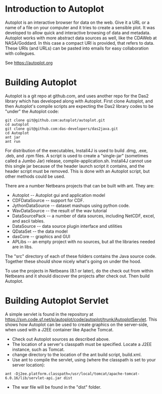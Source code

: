 # Introduction to Autoplot

Autoplot is an interactive browser for data on the web. Give it a URL or a
name of a file on your computer and it tries to create a sensible plot. It was
developed to allow quick and interactive browsing of data and metadata.
Autoplot works with more abstract data sources as well, like the CDAWeb at 
NASA/Goddard.  In this case a compact URI is provided, that refers to data.
These URIs (and URLs) can be pasted into emails for easy collaboration with 
collegues.

See https://autoplot.org

# Building Autoplot 

Autoplot is a git repo at github.com, and uses another repo for the Das2 library
which has developed along with Autoplot.  First clone Autoplot, and then Autoplot's
compile scripts are expecting the Das2 library codes to be "under" the Autoplot
code:

```
git clone git@github.com:autoplot/autoplot.git
cd autoplot
git clone git@github.com:das-developers/das2java.git
cd Autoplot
ant jar
ant run
```

For distribution of the executables, Install4J is used to build .dmg, .exe, .deb, and .rpm files.  A script is
used to create a "single-jar" (sometimes called a Jumbo Jar) release, compile-application.sh.  Install4J cannot
use this single jar because of the header launch script it contains, and the header script must be removed.
This is done with an Autoplot script, but other methods could be used.

There are a number Netbeans projects that can be built with ant.  They are:
* Autoplot -- Autoplot gui and application model
* CDFDataSource -- support for CDF.
* JythonDataSource -- dataset mashups using python code.
* WavDataSource -- the result of the wav tutorial
* DataSourcePack -- a number of data sources, including NetCDF, excel, and ascii tables.
* DataSource -- data source plugin interface and utilities
* QDataSet -- the data model
* dasCore -- graphics and GUI
* APLibs -- an empty project with no sources, but all the libraries needed are in libs.

The "src" directory of each of these folders contains the Java source code.  Together these should show nicely what's going on under the hood.  

To use the projects in Netbeans (8.1 or later), do the check out from within Netbeans and it should discover the projects after check out.  Then build Autoplot.

# Building Autoplot Servlet 
A simple servlet is found in the repository at https://svn.code.sf.net/p/autoplot/code/autoplot/trunk/AutoplotServlet.  This shows how Autoplot can be used to create graphics on the server-side, when used with a J2EE container like Apache Tomcat.

* Check out Autoplot sources as described above.
* The location of a server's classpath must be specified.  Locate a J2EE instance, such as Tomcat.
* change directory to the location of the ant build script, build.xml.
* Use ant to compile the servlet, using (where the classpath is set to your server location):
```
ant -Dj2ee.platform.classpath=/usr/local/tomcat/apache-tomcat-6.0.16/lib/servlet-api.jar dist
```
* The war file will be found in the "dist" folder.

